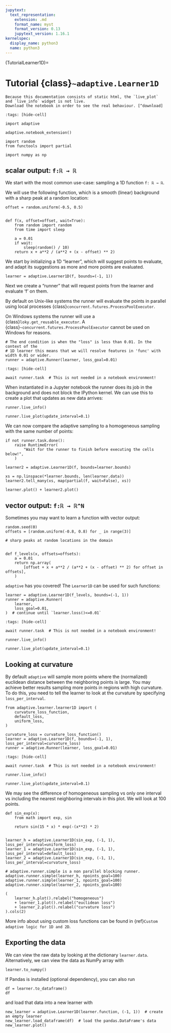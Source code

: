 ```yaml
---
jupytext:
  text_representation:
    extension: .md
    format_name: myst
    format_version: 0.13
    jupytext_version: 1.16.1
kernelspec:
  display_name: python3
  name: python3
---
```


(TutorialLearner1D)=
# Tutorial {class}`~adaptive.Learner1D`

```{note}
Because this documentation consists of static html, the `live_plot` and `live_info` widget is not live.
Download the notebook in order to see the real behaviour. [^download]
```

```{code-cell} ipython3
:tags: [hide-cell]

import adaptive

adaptive.notebook_extension()

import random
from functools import partial

import numpy as np
```

## scalar output: `f:ℝ → ℝ`

We start with the most common use-case: sampling a 1D function `f: ℝ → ℝ`.

We will use the following function, which is a smooth (linear) background with a sharp peak at a random location:

```{code-cell} ipython3
offset = random.uniform(-0.5, 0.5)


def f(x, offset=offset, wait=True):
    from random import random
    from time import sleep

    a = 0.01
    if wait:
        sleep(random() / 10)
    return x + a**2 / (a**2 + (x - offset) ** 2)
```

We start by initializing a 1D “learner”, which will suggest points to evaluate, and adapt its suggestions as more and more points are evaluated.

```{code-cell} ipython3
learner = adaptive.Learner1D(f, bounds=(-1, 1))
```

Next we create a “runner” that will request points from the learner and evaluate ‘f’ on them.

By default on Unix-like systems the runner will evaluate the points in parallel using local processes {class}`concurrent.futures.ProcessPoolExecutor`.

On Windows systems the runner will use a {class}`loky.get_reusable_executor`.
A {class}`~concurrent.futures.ProcessPoolExecutor` cannot be used on Windows for reasons.

```{code-cell} ipython3
# The end condition is when the "loss" is less than 0.01. In the context of the
# 1D learner this means that we will resolve features in 'func' with width 0.01 or wider.
runner = adaptive.Runner(learner, loss_goal=0.01)
```

```{code-cell} ipython3
:tags: [hide-cell]

await runner.task  # This is not needed in a notebook environment!
```

When instantiated in a Jupyter notebook the runner does its job in the background and does not block the IPython kernel.
We can use this to create a plot that updates as new data arrives:

```{code-cell} ipython3
runner.live_info()
```

```{code-cell} ipython3
runner.live_plot(update_interval=0.1)
```

We can now compare the adaptive sampling to a homogeneous sampling with the same number of points:

```{code-cell} ipython3
if not runner.task.done():
    raise RuntimeError(
        "Wait for the runner to finish before executing the cells below!",
    )
```

```{code-cell} ipython3
learner2 = adaptive.Learner1D(f, bounds=learner.bounds)

xs = np.linspace(*learner.bounds, len(learner.data))
learner2.tell_many(xs, map(partial(f, wait=False), xs))

learner.plot() + learner2.plot()
```

## vector output: `f:ℝ → ℝ^N`

Sometimes you may want to learn a function with vector output:

```{code-cell} ipython3
random.seed(0)
offsets = [random.uniform(-0.8, 0.8) for _ in range(3)]

# sharp peaks at random locations in the domain


def f_levels(x, offsets=offsets):
    a = 0.01
    return np.array(
        [offset + x + a**2 / (a**2 + (x - offset) ** 2) for offset in offsets],
    )
```

`adaptive` has you covered!
The `Learner1D` can be used for such functions:

```{code-cell} ipython3
learner = adaptive.Learner1D(f_levels, bounds=(-1, 1))
runner = adaptive.Runner(
    learner,
    loss_goal=0.01,
)  # continue until `learner.loss()<=0.01`
```

```{code-cell} ipython3
:tags: [hide-cell]

await runner.task  # This is not needed in a notebook environment!
```

```{code-cell} ipython3
runner.live_info()
```

```{code-cell} ipython3
runner.live_plot(update_interval=0.1)
```

## Looking at curvature

By default `adaptive` will sample more points where the (normalized) euclidean distance between the neighboring points is large.
You may achieve better results sampling more points in regions with high curvature.
To do this, you need to tell the learner to look at the curvature by specifying `loss_per_interval`.

```{code-cell} ipython3
from adaptive.learner.learner1D import (
    curvature_loss_function,
    default_loss,
    uniform_loss,
)

curvature_loss = curvature_loss_function()
learner = adaptive.Learner1D(f, bounds=(-1, 1), loss_per_interval=curvature_loss)
runner = adaptive.Runner(learner, loss_goal=0.01)
```

```{code-cell} ipython3
:tags: [hide-cell]

await runner.task  # This is not needed in a notebook environment!
```

```{code-cell} ipython3
runner.live_info()
```

```{code-cell} ipython3
runner.live_plot(update_interval=0.1)
```

We may see the difference of homogeneous sampling vs only one interval vs including the nearest neighboring intervals in this plot.
We will look at 100 points.

```{code-cell} ipython3
def sin_exp(x):
    from math import exp, sin

    return sin(15 * x) * exp(-(x**2) * 2)


learner_h = adaptive.Learner1D(sin_exp, (-1, 1), loss_per_interval=uniform_loss)
learner_1 = adaptive.Learner1D(sin_exp, (-1, 1), loss_per_interval=default_loss)
learner_2 = adaptive.Learner1D(sin_exp, (-1, 1), loss_per_interval=curvature_loss)

# adaptive.runner.simple is a non parallel blocking runner.
adaptive.runner.simple(learner_h, npoints_goal=100)
adaptive.runner.simple(learner_1, npoints_goal=100)
adaptive.runner.simple(learner_2, npoints_goal=100)

(
    learner_h.plot().relabel("homogeneous")
    + learner_1.plot().relabel("euclidean loss")
    + learner_2.plot().relabel("curvature loss")
).cols(2)
```

More info about using custom loss functions can be found in {ref}`Custom adaptive logic for 1D and 2D`.

## Exporting the data

We can view the raw data by looking at the dictionary `learner.data`.
Alternatively, we can view the data as NumPy array with

```{code-cell} ipython3
learner.to_numpy()
```

If Pandas is installed (optional dependency), you can also run

```{code-cell} ipython3
df = learner.to_dataframe()
df
```

and load that data into a new learner with

```{code-cell} ipython3
new_learner = adaptive.Learner1D(learner.function, (-1, 1))  # create an empty learner
new_learner.load_dataframe(df)  # load the pandas.DataFrame's data
new_learner.plot()
```

[^download]: This notebook can be downloaded as **{nb-download}`tutorial.Learner1D.ipynb`** and {download}`tutorial.Learner1D.md`.
